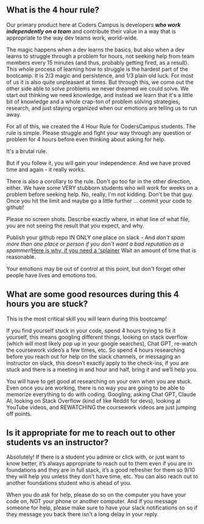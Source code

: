 ## What is the 4 hour rule?

Our primary product here at Coders Campus is developers _**who work independently on a team**_  and contribute their value in a way that is appropriate to the way dev teams work, world-wide.

The magic happens when a dev learns the basics, but also when a dev learns to struggle through a problem for hours, not seeking help from team members every 15 minutes (and thus, probably getting fired, as a result). This whole process of learning how to struggle is the hardest part of the bootcamp. It is 2/3 magic and persistence, and 1/3 plain old luck. For most of us it is also quite unpleasant at times.
But through this, we come out the other side able to solve problems we never dreamed we could solve. We start out thinking we need knowledge, and instead we learn that it's a little bit of knowledge and a whole crap-ton of problem solving strategies, research, and just staying organized when our emotions are telling us to run away.

For all of this, we created the 4 Hour Rule for CodersCampus students. The rule is simple. Please struggle and fight your way through any question or problem for 4 hours before even thinking about asking for help.

It's a brutal rule.

But if you follow it, you will gain your independence. And we have proved time and again - it really works.

There is also a corollary to the rule.
Don't go too far in the other direction, either.
We have some VERY stubborn students who will work for weeks on a problem before seeking help. No, really, I'm not kidding.
Don't be that guy. Once you hit the limit and maybe go a little further ...
commit your code to github! 

Please no screen shots.
Describe exactly where, in what line of what file, you are not seeing the result that you expect, and why.

Publish your github repo IN ONLY one place on slack - And _don't spam more than one place or person if you don't want a bad reputation as a spammer!_[Here is why, if you need a 'splainer](../item/PRO_ASSISTANCE_SPAMMING.md)
Wait an amount of time that is reasonable. 

Your emotions may be out of control at this point, but don't forget other people have lives and emotions too.



## What are some good resources during this 4 hours you are stuck?

This is the most critical skill you will learn during this bootcamp!

If you find yourself stuck in your code, spend 4 hours trying to fix it yourself, this means googling different things, looking on stack overflow (which will most likely pop up in your google searches), Chat GPT, re-watch the coursework video’s a few times, etc.
So spend 4 hours researching before you reach out for help on the slack channels, or messaging an instructor on slack, this doesn’t exactly apply to the check-ins, if you are stuck and there is a meeting in and hour and half, bring it and we’ll help you.

You will have to get good at researching on your own when you are stuck. Even once you are working, there is no way you are going to be able to memorize everything to do with coding. Googling, asking Chat GPT, Claude AI, looking on Stack Overflow (kind of like Reddit for devs), looking at YouTube videos, and REWATCHING the coursework videos are just jumping off points.

## Is it appropriate for me to reach out to other students vs an instructor?

Absolutely! If there is a student you admire or click with, or just want to know better, it’s always appropriate to reach out to them even if you are in foundations and they are in full stack, it’s a good refresher for them so 9/10 they will help you unless they don’t have time, etc. You can also reach out to another foundations student who is ahead of you.

When you do ask for help, please do so on the computer you have your code on, NOT your phone or another computer. And if you message someone for help, please make sure to have your slack notifications on so if they message you back there isn’t a long delay in your reply.
